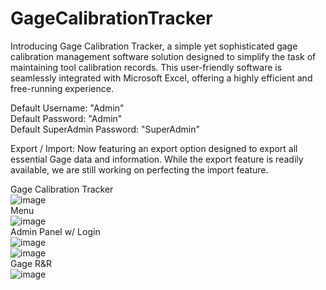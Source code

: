 # GageCalibrationTracker
Introducing Gage Calibration Tracker, a simple yet sophisticated gage calibration management software solution designed to simplify the task of maintaining tool calibration records. This user-friendly software is seamlessly integrated with Microsoft Excel, offering a highly efficient and free-running experience.

Default Username: "Admin"<br>
Default Password: "Admin"<br>
Default SuperAdmin Password: "SuperAdmin"

Export / Import:
Now featuring an export option designed to export all essential Gage data and information. While the export feature is readily available, we are still working on perfecting the import feature.

Gage Calibration Tracker<br>
![image](https://github.com/alexfare/GageCalibrationTracker/assets/40654995/c050fac8-e9a1-46ac-be11-bfc57ee86a64)
<br>
Menu<br>
![image](https://github.com/alexfare/GageCalibrationTracker/assets/40654995/d42115c9-99d4-4162-a186-dde516a94842)
<br>
Admin Panel w/ Login<br>
![image](https://github.com/alexfare/GageCalibrationTracker/assets/40654995/0ba9a013-9bda-4c08-b28c-892c254f7fa7)
<br>
![image](https://github.com/alexfare/GageCalibrationTracker/assets/40654995/a2149984-5d7d-45a7-88bb-2c6e9379d5f0)
<br>
Gage R&R <br>
![image](https://github.com/alexfare/GageCalibrationTracker/assets/40654995/b7a09091-aa7b-49a5-9926-abbac4f5ad55)
